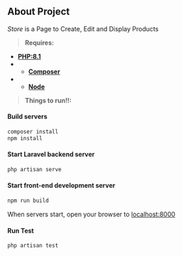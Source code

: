 
## About Project

*Store* is a Page to Create, Edit and Display Products

> **Requires:**
- **[PHP:8.1](https://www.php.net)**
- - **[Composer](https://getcomposer.org/download/)**
- - **[Node ](https://nodejs.org/en/download/)**

> **Things to run!!:**
>

#### Build servers

``` bash
composer install
npm install
```
#### Start Laravel backend server

```bash
php artisan serve
```

#### Start front-end development server

```bash
npm run build
```

When servers start, open your browser to [localhost:8000](http://localhost:8000)

#### Run Test


```bash
php artisan test
```

